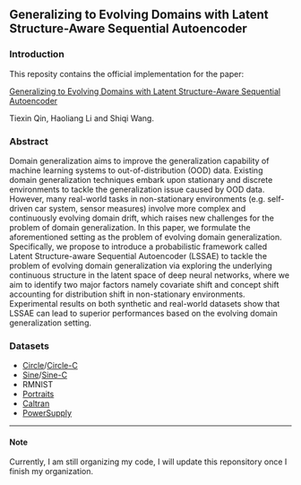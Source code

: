 Generalizing to Evolving Domains with Latent Structure-Aware Sequential Autoencoder
---

### Introduction
This reposity contains the official implementation for the paper:

[Generalizing to Evolving Domains with Latent Structure-Aware Sequential Autoencoder](*)

Tiexin Qin, Haoliang Li and Shiqi Wang.


<!-- <center>
<img src="./figs/framework.png" width="90%" height="50%" />
</center> -->


### Abstract
Domain generalization aims to improve the generalization capability of machine learning systems to out-of-distribution (OOD) data. Existing domain generalization techniques embark upon stationary and discrete environments to tackle the generalization issue caused by OOD data. However, many real-world tasks in non-stationary environments (e.g. self-driven car system, sensor measures) involve more complex and continuously evolving domain drift, which raises new challenges for the problem of domain generalization. In this paper, we formulate the aforementioned setting as the problem of evolving domain generalization. Specifically, we propose to introduce a probabilistic framework called Latent Structure-aware Sequential Autoencoder (LSSAE) to tackle the problem of evolving domain generalization via exploring the underlying continuous structure in the latent space of deep neural networks, where we aim to identify two major factors namely covariate shift and concept shift accounting for distribution shift in non-stationary environments. Experimental results on both synthetic and real-world datasets show that LSSAE can lead to superior performances based on the evolving domain generalization setting.

### Datasets
- [Circle](https://drive.google.com/file/d/1kWyunwxMXGJI5lARqTuJUFP8_gZ3nFA-/view?usp=sharing)/[Circle-C](https://drive.google.com/file/d/1LM2aWS-d4d47syWROkM57oI2AGZ-hnD2/view?usp=sharing)
- [Sine](https://drive.google.com/file/d/1E0Z4wxPjQKvWESlZdmt70A6B9SBOXSsw/view?usp=sharing)/[Sine-C](https://drive.google.com/file/d/1l15E_RX9zlvicSYur_Bwdqm7t-LbcKri/view?usp=sharing)
- RMNIST
- [Portraits](https://drive.google.com/file/d/1nvKn2pwaU6vr7Zmo6DTSts2i5Ik_--DW/view?usp=sharing)
- [Caltran](https://drive.google.com/file/d/1x-23eDB1ksE2qKDbpA8vwmBRsWD6jiJw/view?usp=sharing)
- [PowerSupply](https://drive.google.com/file/d/11AXm-kcSWk2LBhaNEMm56UVm7Evhj793/view?usp=sharing)


---

#### Note
Currently, I am still organizing my code, I will update this reponsitory once I finish my organization.
